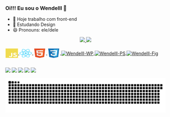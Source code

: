 ### Oi!!! Eu sou o Wendelll 👋

- 🔭 Hoje trabalho com front-end
- 🌱 Estudando Design
- 😄 Pronouns: ele/dele

<div align="center">
  <a href="https://github.com/Wendelll">
  <img height="180em" src="https://github-readme-stats.vercel.app/api?username=Wendelll&show_icons=true&theme=dracula&include_all_commits=true&count_private=true"/>
  <img height="180em" src="https://github-readme-stats.vercel.app/api/top-langs/?username=Wendelll&layout=compact&langs_count=7&theme=dracula"/>
</div>
  
  <div style="display: inline_block"><br>
  <img align="center" alt="Wendelll-Js" height="30" width="40" src="https://raw.githubusercontent.com/devicons/devicon/master/icons/javascript/javascript-plain.svg">
  <img align="center" alt="Wendelll-React" height="30" width="40" src="https://raw.githubusercontent.com/devicons/devicon/master/icons/react/react-original.svg">
  <img align="center" alt="Wendelll-HTML" height="30" width="40" src="https://raw.githubusercontent.com/devicons/devicon/master/icons/html5/html5-original.svg">
  <img align="center" alt="Wendelll-CSS" height="30" width="40" src="https://raw.githubusercontent.com/devicons/devicon/master/icons/css3/css3-original.svg">
  <img align="center" alt="Wendelll-WP" height="30" width="40" src="https://cdn.jsdelivr.net/gh/devicons/devicon/icons/wordpress/wordpress-original.svg">
  <img align="center" alt="Wendelll-PS" height="30" width="40" src="https://cdn.jsdelivr.net/gh/devicons/devicon/icons/photoshop/photoshop-plain.svg">
  <img align="center" alt="Wendelll-Fig" height="30" width="40" src="https://cdn.jsdelivr.net/gh/devicons/devicon/icons/figma/figma-original.svg">
  
 <!-- <img align="right" alt="Wendelll-pic" height="150" style="border-radius:50px;"            src="https://media.discordapp.net/attachments/639956127056134178/890373478988013628/Publicacoes_Instagram_1_1.png?width=676&height=676">
 -->   
 
</div>
  
##
  
<div>
  <a href="https://www.instagram.com/wendellldev" target="_blank"><img src="https://img.shields.io/badge/-Instagram-%23E4405F?style=for-the-badge&logo=instagram&logoColor=white" target="_blank"></a>
 	<a href="https://www.facebook.com/WendelllDev" target="_blank"><img src="https://img.shields.io/badge/Facebook-1877F2?style=for-the-badge&logo=facebook&logoColor=white" target="_blank"></a>
 <a href="https://twitter.com/DevWendell" target="_blank"><img src="https://img.shields.io/badge/Twitter-1DA1F2?style=for-the-badge&logo=twitter&logoColor=white" target="_blank"></a> 
  <a href = "mailto:wendellldev@gmail.com"><img src="https://img.shields.io/badge/Gmail-D14836?style=for-the-badge&logo=gmail&logoColor=white" target="_blank"></a>
  <a href="https://www.linkedin.com/in/wendelllldev" target="_blank"><img src="https://img.shields.io/badge/-LinkedIn-%230077B5?style=for-the-badge&logo=linkedin&logoColor=white" target="_blank"></a>   
  
  ![Snake animation](https://github.com/Wendelll/Wendelll/blob/output/github-contribution-grid-snake.svg)
</div>
  
  
  
